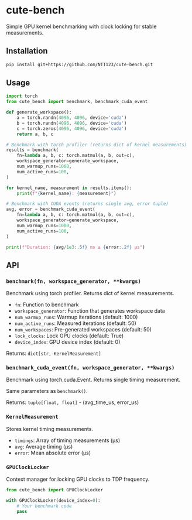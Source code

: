 # cute-bench

Simple GPU kernel benchmarking with clock locking for stable measurements.

## Installation

```bash
pip install git+https://github.com/NTT123/cute-bench.git
```

## Usage

```python
import torch
from cute_bench import benchmark, benchmark_cuda_event

def generate_workspace():
    a = torch.randn(4096, 4096, device='cuda')
    b = torch.randn(4096, 4096, device='cuda')
    c = torch.zeros(4096, 4096, device='cuda')
    return a, b, c

# Benchmark with torch profiler (returns dict of kernel measurements)
results = benchmark(
    fn=lambda a, b, c: torch.matmul(a, b, out=c),
    workspace_generator=generate_workspace,
    num_warmup_runs=1000,
    num_active_runs=100,
)

for kernel_name, measurement in results.items():
    print(f"{kernel_name}: {measurement}")

# Benchmark with CUDA events (returns single avg, error tuple)
avg, error = benchmark_cuda_event(
    fn=lambda a, b, c: torch.matmul(a, b, out=c),
    workspace_generator=generate_workspace,
    num_warmup_runs=1000,
    num_active_runs=100,
)

print(f"Duration: {avg/1e3:.5f} ms ± {error:.2f} μs")
```

## API

### `benchmark(fn, workspace_generator, **kwargs)`

Benchmark using torch profiler. Returns dict of kernel measurements.

- `fn`: Function to benchmark
- `workspace_generator`: Function that generates workspace data
- `num_warmup_runs`: Warmup iterations (default: 1000)
- `num_active_runs`: Measured iterations (default: 50)
- `num_workspaces`: Pre-generated workspaces (default: 50)
- `lock_clocks`: Lock GPU clocks (default: True)
- `device_index`: GPU device index (default: 0)

Returns: `dict[str, KernelMeasurement]`

### `benchmark_cuda_event(fn, workspace_generator, **kwargs)`

Benchmark using torch.cuda.Event. Returns single timing measurement.

Same parameters as `benchmark()`.

Returns: `tuple[float, float]` - (avg_time_us, error_us)

### `KernelMeasurement`

Stores kernel timing measurements.

- `timings`: Array of timing measurements (μs)
- `avg`: Average timing (μs)
- `error`: Mean absolute error (μs)

### `GPUClockLocker`

Context manager for locking GPU clocks to TDP frequency.

```python
from cute_bench import GPUClockLocker

with GPUClockLocker(device_index=0):
    # Your benchmark code
    pass
```
